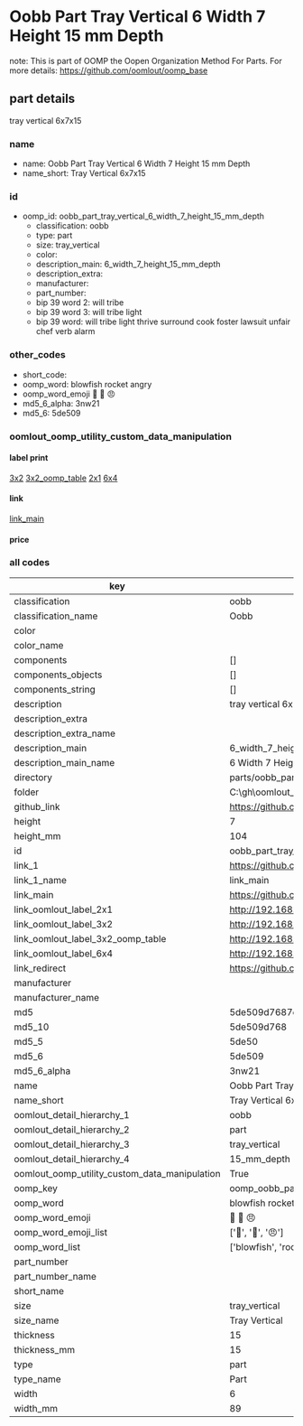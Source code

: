 # Oobb Part Tray Vertical 6 Width 7 Height 15 mm Depth  

note: This is part of OOMP the Oopen Organization Method For Parts. For more details: https://github.com/oomlout/oomp_base

##  part details
  



tray vertical 6x7x15



### name
* name: Oobb Part Tray Vertical 6 Width 7 Height 15 mm Depth
* name_short: Tray Vertical 6x7x15 
### id
* oomp_id: oobb_part_tray_vertical_6_width_7_height_15_mm_depth
  * classification: oobb
  * type: part
  * size: tray_vertical
  * color: 
  * description_main: 6_width_7_height_15_mm_depth
  * description_extra: 
  * manufacturer: 
  * part_number: 
  * bip 39 word 2: will tribe
  * bip 39 word 3: will tribe light
  * bip 39 word: will tribe light thrive surround cook foster lawsuit unfair chef verb alarm

### other_codes
* short_code: 
* oomp_word: blowfish rocket angry
* oomp_word_emoji :blowfish: :rocket: :angry:
* md5_6_alpha: 3nw21
* md5_6: 5de509






### oomlout_oomp_utility_custom_data_manipulation
#### label print
[3x2](http://192.168.1.245:1112/?label=oomp%203nw21)
[3x2_oomp_table](http://192.168.1.108:1112/?label=oomp%203nw21)
[2x1](http://192.168.1.242:1112/?label=oomp%203nw21)
[6x4](http://192.168.1.55:1112/?label=oomp%203nw21)    

#### link

[link_main](https://github.com/oomlout/oomlout_oobb_version_4_generated_parts/tree/main/navigation_oomp/oobb/part/tray_vertical/6_width_7_height_15_mm_depth/part)                              

#### price







### all codes 
| key | value |  
| --- | --- |  
| classification | oobb |  
| classification_name | Oobb |  
| color |  |  
| color_name |  |  
| components | [] |  
| components_objects | [] |  
| components_string | [] |  
| description | tray vertical 6x7x15 |  
| description_extra |  |  
| description_extra_name |  |  
| description_main | 6_width_7_height_15_mm_depth |  
| description_main_name | 6 Width 7 Height 15 mm Depth |  
| directory | parts/oobb_part_tray_vertical_6_width_7_height_15_mm_depth |  
| folder | C:\gh\oomlout_oobb_version_4_generated_parts\parts\oobb_part_tray_vertical_6_width_7_height_15_mm_depth |  
| github_link | https://github.com/oomlout/oomlout_oomp_part_src/tree/main/parts/oobb_part_tray_vertical_6_width_7_height_15_mm_depth |  
| height | 7 |  
| height_mm | 104 |  
| id | oobb_part_tray_vertical_6_width_7_height_15_mm_depth |  
| link_1 | https://github.com/oomlout/oomlout_oobb_version_4_generated_parts/tree/main/navigation_oomp/oobb/part/tray_vertical/6_width_7_height_15_mm_depth/part |  
| link_1_name | link_main |  
| link_main | https://github.com/oomlout/oomlout_oobb_version_4_generated_parts/tree/main/navigation_oomp/oobb/part/tray_vertical/6_width_7_height_15_mm_depth/part |  
| link_oomlout_label_2x1 | http://192.168.1.242:1112/?label=oomp%203nw21 |  
| link_oomlout_label_3x2 | http://192.168.1.245:1112/?label=oomp%203nw21 |  
| link_oomlout_label_3x2_oomp_table | http://192.168.1.108:1112/?label=oomp%203nw21 |  
| link_oomlout_label_6x4 | http://192.168.1.55:1112/?label=oomp%203nw21 |  
| link_redirect | https://github.com/oomlout/oomlout_oobb_version_4_generated_parts/tree/main/parts/oobb_tray_vertical_06_07_15 |  
| manufacturer |  |  
| manufacturer_name |  |  
| md5 | 5de509d7687e2b80beed4e13033a17d9 |  
| md5_10 | 5de509d768 |  
| md5_5 | 5de50 |  
| md5_6 | 5de509 |  
| md5_6_alpha | 3nw21 |  
| name | Oobb Part Tray Vertical 6 Width 7 Height 15 mm Depth |  
| name_short | Tray Vertical 6x7x15  |  
| oomlout_detail_hierarchy_1 | oobb |  
| oomlout_detail_hierarchy_2 | part |  
| oomlout_detail_hierarchy_3 | tray_vertical |  
| oomlout_detail_hierarchy_4 | 15_mm_depth |  
| oomlout_oomp_utility_custom_data_manipulation | True |  
| oomp_key | oomp_oobb_part_tray_vertical_6_width_7_height_15_mm_depth |  
| oomp_word | blowfish rocket angry |  
| oomp_word_emoji | :blowfish: :rocket: :angry: |  
| oomp_word_emoji_list | [':blowfish:', ':rocket:', ':angry:'] |  
| oomp_word_list | ['blowfish', 'rocket', 'angry'] |  
| part_number |  |  
| part_number_name |  |  
| short_name |  |  
| size | tray_vertical |  
| size_name | Tray Vertical |  
| thickness | 15 |  
| thickness_mm | 15 |  
| type | part |  
| type_name | Part |  
| width | 6 |  
| width_mm | 89 |  
